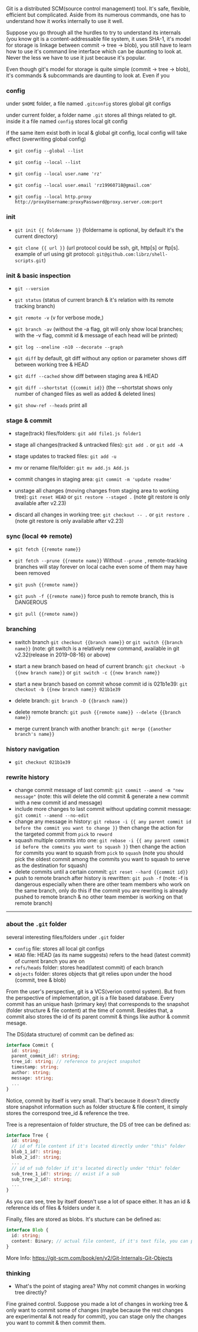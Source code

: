 Git is a distributed SCM(source control management) tool. It's safe, flexible, efficient but complicated. Aside from its numerous commands, one has to understand how it works internally to use it well.

Suppose you go through all the hurdles to try to understand its internals (you know git is a content-addressable file system, it uses SHA-1, it's model for storage is linkage between commit -> tree -> blob), you still have to learn how to use it's command line interface which can be daunting to look at. Never the less we have to use it just because it's popular.

Even though git's model for storage is quite simple (commit -> tree -> blob), it's commands & subcommands are daunting to look at. Even if you 

### config

under `$HOME` folder, a file named `.gitconfig` stores global git configs

under current folder, a folder name `.git` stores all things related to git. inside it a file named `config` stores local git config

if the same item exist both in local & global git config, local config will take effect (overwriting global config)

- `git config --global --list`

- `git config --local --list`

- `git config --local user.name 'rz'`

- `git config --local user.email 'rz19960718@gmail.com'`

- `git config --local http.proxy http://proxyUsername:proxyPassword@proxy.server.com:port`

### init

- `git init {{ foldername }}` (foldername is optional, by default it's the current directory)

- `git clone {{ url }}` (url protocol could be ssh, git, http[s] or ftp[s]. example of url using git protocol: `git@github.com:librz/shell-scripts.git`)

### init & basic inspection

- `git --version`

- `git status` (status of current branch & it's relation with its remote tracking branch)

- `git remote -v` (v for verbose mode,)

- `git branch -av` (without the -a flag, git will only show local branches; with the -v flag, commit id & message of each head will be printed)

- `git log --oneline -n10 --decorate --graph`

- `git diff` by default, git diff without any option or parameter shows diff between working tree & HEAD

- `git diff --cached` show diff between staging area & HEAD

- `git diff --shortstat {{commit id}}` (the --shortstat shows only number of changed files as well as added & deleted lines)

- `git show-ref --heads` print all 

### stage & commit

- stage(track) files/folders: `git add file1.js folder1`

- stage all changes(tracked & untracked files): `git add .` or `git add -A`

- stage updates to tracked files: `git add -u`

- mv or rename file/folder: `git mv add.js Add.js`

- commit changes in staging area: `git commit -m 'update readme'`

- unstage all changes (moving changes from staging area to working tree): `git reset HEAD` or `git restore --staged .` (note git restore is only available after v2.23)

- discard all changes in working tree: `git checkout -- .` or `git restore .` (note git restore is only available after v2.23)

### sync (local <=> remote)

- `git fetch {{remote name}}`

- `git fetch --prune {{remote name}}` Without `--prune `, remote-tracking branches will stay forever on local cache even some of them may have been removed

- `git push {{remote name}}`

- `git push -f {{remote name}}` force push to remote branch, this is DANGEROUS

- `git pull {{remote name}}`

### branching

- switch branch `git checkout {{branch name}}` or `git switch {{branch name}}` (note: git switch is a relatively new command, available in git v2.32(release in 2019-08-16) or above)

- start a new branch based on head of current branch: `git checkout -b {{new branch name}}` or `git switch -c {{new branch name}}`

- start a new branch based on commit whose commit id is 021b1e39: `git checkout -b {{new branch name}} 021b1e39`

- delete branch: `git branch -D {{branch name}}`

- delete remote branch: `git push {{remote name}} --delete {{branch name}}`

- merge current branch with another branch: `git merge {{another branch's name}}`

### history navigation

- `git checkout 021b1e39`

### rewrite history

- change commit message of last commit: `git commit --amend -m "new message"` (note: this will delete the old commit & generate a new commit with a new commit id and message)
- include more changes to last commit without updating commit message: `git commit --amend --no-edit`
- change any message in history: `git rebase -i {{ any parent commit id before the commit you want to change }}` then change the action for the targeted commit from `pick` to `reword`
- squash multiple commits into one: `git rebase -i {{ any parent commit id before the commits you want to squash }}` then change the action for commits you want to squash from `pick` to `squash` (note you should pick the oldest commit among the commits you want to squash to serve as the destination for squash)
- delete commits until a certain commit: `git reset --hard {{commit id}}`
- push to remote branch after history is rewritten: `git push -f` (note: -f is dangerous especially when there are other team members who work on the same branch, only do this if the commit you are rewriting is already pushed to remote branch & no other team member is working on that remote branch)

---

### about the `.git` folder

several interesting files/folders under `.git` folder

- `config` file: stores all local git configs
- `HEAD` file: HEAD (as its name suggests) refers to the head (latest commit) of current branch you are on
- `refs/heads` folder: stores head(latest commit) of each branch
- `objects` folder: stores objects that git relies upon under the hood (commit, tree & blob)

From the user's perspective, git is a VCS(verion control system). But from the perspective of implementation, git is a file based database. Every commit has an unique hash (primary key) that corresponds to the snapshot (folder structure & file content) at the time of commit. Besides that, a commit also stores the id of its parent commit & things like author & commit mesage.

The DS(data structure) of commit can be defined as:

```typescript
interface Commit {
  id: string;
  parent_commit_id?: string;
  tree_id: string; // reference to project snapshot
  timestamp: string;
  author: string;
  message: string;
  ...
}
```

Notice, commit by itself is very small. That's because it doesn't directly store snapshot information such as folder structure & file content, it simply stores the correspond tree_id & reference the tree.

Tree is a representaion of folder structure, the DS of tree can be defined as:

```typescript
interface Tree {
  id: string;
  // id of file content if it's located directly under "this" folder
  blob_1_id?: string; 
  blob_2_id?: string;
  ...
  // id of sub folder if it's located directly under "this" folder
  sub_tree_1_id?: string; // exist if a sub 
  sub_tree_2_id?: string;
  ...
}
```

As you can see, tree by itself doesn't use a lot of space either. It has an id & reference ids of files & folders under it.

Finally, files are stored as blobs. It's stucture can be defined as:

```typescript
interface Blob {
  id: string;
  content: Binary; // actual file content, if it's text file, you can print it out using `git cat-file -p {{blob id}}`
}
```

More Info: https://git-scm.com/book/en/v2/Git-Internals-Git-Objects

### thinking

- What's the point of staging area? Why not commit changes in working tree directly?

Fine grained control. Suppose you made a lot of changes in working tree & only want to commit some of changes (maybe because the rest changes are experimental & not ready for commit), you can stage only the changes you want to commit & then commit them.

